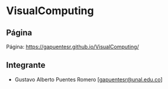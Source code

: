 # VisualComputing

## Página

Página: https://gapuentesr.github.io/VisualComputing/


## Integrante

- Gustavo Alberto Puentes Romero 
  [gapuentesr@unal.edu.co]